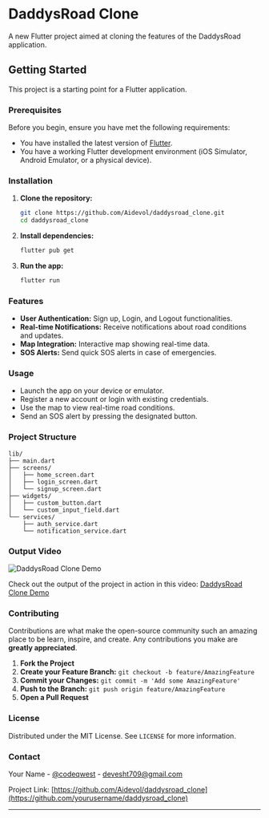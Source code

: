 # DaddysRoad Clone

A new Flutter project aimed at cloning the features of the DaddysRoad application.

## Getting Started

This project is a starting point for a Flutter application. 

### Prerequisites

Before you begin, ensure you have met the following requirements:
- You have installed the latest version of [Flutter](https://flutter.dev/docs/get-started/install).
- You have a working Flutter development environment (iOS Simulator, Android Emulator, or a physical device).

### Installation

1. **Clone the repository:**
   ```sh
   git clone https://github.com/Aidevol/daddysroad_clone.git
   cd daddysroad_clone
   ```

2. **Install dependencies:**
   ```sh
   flutter pub get
   ```

3. **Run the app:**
   ```sh
   flutter run
   ```

### Features

- **User Authentication:** Sign up, Login, and Logout functionalities.
- **Real-time Notifications:** Receive notifications about road conditions and updates.
- **Map Integration:** Interactive map showing real-time data.
- **SOS Alerts:** Send quick SOS alerts in case of emergencies.

### Usage

- Launch the app on your device or emulator.
- Register a new account or login with existing credentials.
- Use the map to view real-time road conditions.
- Send an SOS alert by pressing the designated button.

### Project Structure

```
lib/
├── main.dart
├── screens/
│   ├── home_screen.dart
│   ├── login_screen.dart
│   └── signup_screen.dart
├── widgets/
│   ├── custom_button.dart
│   └── custom_input_field.dart
└── services/
    ├── auth_service.dart
    └── notification_service.dart
```
### Output Video

![DaddysRoad Clone Demo](https://github.com/AIdevol/DaddysRoad-app/blob/main/assets/Android%20Emulator%20-%20Pixel_3_Edited_API_30_5554%202024-06-01%2023-40-38.gif)


Check out the output of the project in action in this video: [DaddysRoad Clone Demo](https://www.youtube.com/watch?v=fG8j6GSrU_E&t=2s)


### Contributing

Contributions are what make the open-source community such an amazing place to be learn, inspire, and create. Any contributions you make are **greatly appreciated**.

1. **Fork the Project**
2. **Create your Feature Branch:** `git checkout -b feature/AmazingFeature`
3. **Commit your Changes:** `git commit -m 'Add some AmazingFeature'`
4. **Push to the Branch:** `git push origin feature/AmazingFeature`
5. **Open a Pull Request**

### License

Distributed under the MIT License. See `LICENSE` for more information.

### Contact

Your Name - [@codeqwest](https://twitter.com/codeqwest) - devesht709@gmail.com

Project Link: [https://github.com/Aidevol/daddysroad_clone](https://github.com/yourusername/daddysroad_clone)

---

